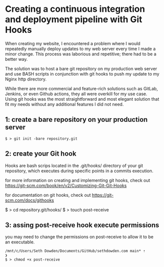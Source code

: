 # Creating a continuous integration and deployment pipeline with Git Hooks

When creating my website, I encountered a problem where I would repeatedly manually deploy updates to my web server every time I made a minor change. This process was laborious and repetitive; there had to be a better way.

The solution was to host a bare git repository on my production web server and use BASH scripts in conjunction with git hooks to push my update to my Nginx http directory. 

While there are more commercial and feature-rich solutions such as GitLab, Jenkins, or even Github actions, they all were overkill for my use case. Using git hooks was the most straightforward and most elegant solution that fit my needs without any additional features I did not need. 

## 1: create a bare repository on your production server
```
$ > git init -bare repository.git
```

## 2: create your Git hook
Hooks are bash scrips located in the .git/hooks/ directory of your git repository, which executes during specific points in a commits execution. 

for more information on creating and implementing git hooks, check out
https://git-scm.com/book/en/v2/Customizing-Git-Git-Hooks

for documentation on git hooks, check out
https://git-scm.com/docs/githooks

$ > cd repository.git/hooks/
$ > touch post-receive

## 3: assing post-receive hook execute permissions 
you may need to change the permissions on post-receive to allow it to be an executable.
```
/mnt/c/Users/Seth Dowden/Documents/GitHub/sethdowden.com main* ⇡
❯
$ > chmod +x post-receive
```
```{bibliography}
```

